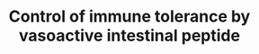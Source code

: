 ---
annotations:
- id: PW:0000355
  parent: regulatory pathway
  type: Pathway Ontology
  value: homeostasis pathway
- id: PW:0000818
  parent: signaling pathway
  type: Pathway Ontology
  value: signaling pathway pertinent to immunity
authors:
- Laurent
- Ariutta
- Egonw
- Khanspers
- DeSl
citedin:
- link: PMC9138293
description: Control of immune tolerance by VIP controls immune homeostasis.  Vasoactive
  intestinal peptide (VIP) is released from nerve terminals (nervous source) and blood
  (endocrine source), or produced by T helper 2 (TH2) cells or macrophages (immune
  source) in response to antigenic and inflammatory stimulation. VIP induces immune
  tolerance and inhibits the autoimmune response through different non-excluding mechanisms.
  First, it induces the generation and differentiation of TH2-cell functions and decrease
  TH1-cell functions through direct actions on differentiating T cells, or indirectly
  by regulating antigen presenting cell (APC) functions. As a consequence, the inflammatory
  and autoimmune responses are impaired, and the anti-helminthic and atopic responses
  are increased, because the infiltration and activation of neutrophils and macrophages
  by interferon-γ (IFNγ) and the production of complement-activating IgG2 antibodies
  are avoided. Second, VIP impairs the co-stimulatory activity of APCs on effector
  T cells, inhibiting subsequent clonal expansion. This avoids the inflammatory response
  and its cytotoxic effect against the target tissue. Third, VIP induces the generation
  of regulatory T cells that suppress the activation of autoreactive T cells by producing
  interleukin-10 (IL-10) and transforming growth factor-β (TGFβ). This effect contributes
  to the maintenance of an anti-inflammatory state and restores immune tolerance.
last-edited: 2019-09-25
ndex: 2b643103-8b6b-11eb-9e72-0ac135e8bacf
organisms:
- Homo sapiens
redirect_from:
- /index.php/Pathway:WP4484
- /instance/WP4484
- /instance/WP4484_rr107333
revision: r107333
schema-jsonld:
- '@context': https://schema.org/
  '@id': https://wikipathways.github.io/pathways/WP4484.html
  '@type': Dataset
  creator:
    '@type': Organization
    name: WikiPathways
  description: Control of immune tolerance by VIP controls immune homeostasis.  Vasoactive
    intestinal peptide (VIP) is released from nerve terminals (nervous source) and
    blood (endocrine source), or produced by T helper 2 (TH2) cells or macrophages
    (immune source) in response to antigenic and inflammatory stimulation. VIP induces
    immune tolerance and inhibits the autoimmune response through different non-excluding
    mechanisms. First, it induces the generation and differentiation of TH2-cell functions
    and decrease TH1-cell functions through direct actions on differentiating T cells,
    or indirectly by regulating antigen presenting cell (APC) functions. As a consequence,
    the inflammatory and autoimmune responses are impaired, and the anti-helminthic
    and atopic responses are increased, because the infiltration and activation of
    neutrophils and macrophages by interferon-γ (IFNγ) and the production of complement-activating
    IgG2 antibodies are avoided. Second, VIP impairs the co-stimulatory activity of
    APCs on effector T cells, inhibiting subsequent clonal expansion. This avoids
    the inflammatory response and its cytotoxic effect against the target tissue.
    Third, VIP induces the generation of regulatory T cells that suppress the activation
    of autoreactive T cells by producing interleukin-10 (IL-10) and transforming growth
    factor-β (TGFβ). This effect contributes to the maintenance of an anti-inflammatory
    state and restores immune tolerance.
  keywords:
  - CD28
  - CD80
  - CD86
  - CD95
  - CTLA4
  - IFNG
  - IL10
  - IL12A
  - IL12B
  - IL2
  - IL4
  - IL5
  - MHCII
  - TCR
  - TGFB
  - VIP
  license: CC0
  name: Control of immune tolerance by vasoactive intestinal peptide
seo: CreativeWork
title: Control of immune tolerance by vasoactive intestinal peptide
wpid: WP4484
---